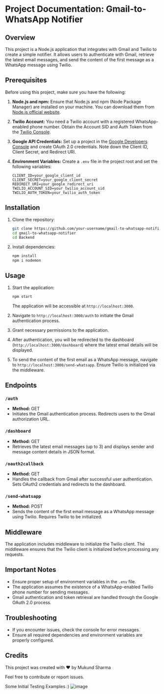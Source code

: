 # Project Documentation: Gmail-to-WhatsApp Notifier

## Overview
This project is a Node.js application that integrates with Gmail and Twilio to create a simple notifier. It allows users to authenticate with Gmail, retrieve the latest email messages, and send the content of the first message as a WhatsApp message using Twilio.

## Prerequisites
Before using this project, make sure you have the following:

1. **Node.js and npm:** Ensure that Node.js and npm (Node Package Manager) are installed on your machine. You can download them from [Node.js official website](https://nodejs.org/).

2. **Twilio Account:** You need a Twilio account with a registered WhatsApp-enabled phone number. Obtain the Account SID and Auth Token from the [Twilio Console](https://www.twilio.com/console).

3. **Google API Credentials:** Set up a project in the [Google Developers Console](https://console.developers.google.com/) and create OAuth 2.0 credentials. Note down the Client ID, Client Secret, and Redirect URI.

4. **Environment Variables:** Create a `.env` file in the project root and set the following variables:

    ```env
    CLIENT_ID=your_google_client_id
    CLIENT_SECRET=your_google_client_secret
    REDIRECT_URI=your_google_redirect_uri
    TWILIO_ACCOUNT_SID=your_twilio_account_sid
    TWILIO_AUTH_TOKEN=your_twilio_auth_token
    ```

## Installation
1. Clone the repository:
    ```bash
    git clone https://github.com/your-username/gmail-to-whatsapp-notifier.git
    cd gmail-to-whatsapp-notifier
    cd Backend
    ```

2. Install dependencies:
    ```bash
    npm install
    npm i nodemon
    ```

## Usage
1. Start the application:
    ```bash
    npm start
    ```
   The application will be accessible at `http://localhost:3000`.

2. Navigate to `http://localhost:3000/auth` to initiate the Gmail authentication process.

3. Grant necessary permissions to the application.

4. After authentication, you will be redirected to the dashboard (`http://localhost:3000/dashboard`) where the latest email details will be displayed.

5. To send the content of the first email as a WhatsApp message, navigate to `http://localhost:3000/send-whatsapp`. Ensure Twilio is initialized via the middleware.

## Endpoints

### `/auth`
- **Method:** GET
- Initiates the Gmail authentication process. Redirects users to the Gmail authorization URL.

### `/dashboard`
- **Method:** GET
- Retrieves the latest email messages (up to 3) and displays sender and message content details in JSON format.

### `/oauth2callback`
- **Method:** GET
- Handles the callback from Gmail after successful user authentication. Sets OAuth2 credentials and redirects to the dashboard.

### `/send-whatsapp`
- **Method:** POST
- Sends the content of the first email message as a WhatsApp message using Twilio. Requires Twilio to be initialized.

## Middleware
The application includes middleware to initialize the Twilio client. The middleware ensures that the Twilio client is initialized before processing any requests.

## Important Notes
- Ensure proper setup of environment variables in the `.env` file.
- The application assumes the existence of a WhatsApp-enabled Twilio phone number for sending messages.
- Gmail authentication and token retrieval are handled through the Google OAuth 2.0 process.

## Troubleshooting
- If you encounter issues, check the console for error messages.
- Ensure all required dependencies and environment variables are properly configured.

## Credits
This project was created with ❤️ by Mukund Sharma

Feel free to contribute or report issues.

Some Initial Testing Examples :)
![image](https://github.com/StillAbeginnerr/gmail-to-whatsapp-notifier/assets/88205668/8de8fcd7-3877-4574-b628-37692ac1fdbe)


